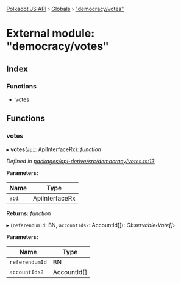 [Polkadot JS API](../README.md) › [Globals](../globals.md) › ["democracy/votes"](_democracy_votes_.md)

# External module: "democracy/votes"

## Index

### Functions

* [votes](_democracy_votes_.md#votes)

## Functions

###  votes

▸ **votes**(`api`: ApiInterfaceRx): *function*

*Defined in [packages/api-derive/src/democracy/votes.ts:13](https://github.com/polkadot-js/api/blob/b1a657d68/packages/api-derive/src/democracy/votes.ts#L13)*

**Parameters:**

Name | Type |
------ | ------ |
`api` | ApiInterfaceRx |

**Returns:** *function*

▸ (`referendumId`: BN, `accountIds?`: AccountId[]): *Observable‹Vote[]›*

**Parameters:**

Name | Type |
------ | ------ |
`referendumId` | BN |
`accountIds?` | AccountId[] |
